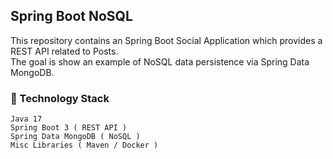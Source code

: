 ## Spring Boot NoSQL
This repository contains an Spring Boot Social Application which provides a REST API related to Posts.<br/>
The goal is show an example of NoSQL data persistence via Spring Data MongoDB.

### 🔧 Technology Stack

```
Java 17
Spring Boot 3 ( REST API )
Spring Data MongoDB ( NoSQL )
Misc Libraries ( Maven / Docker )
```